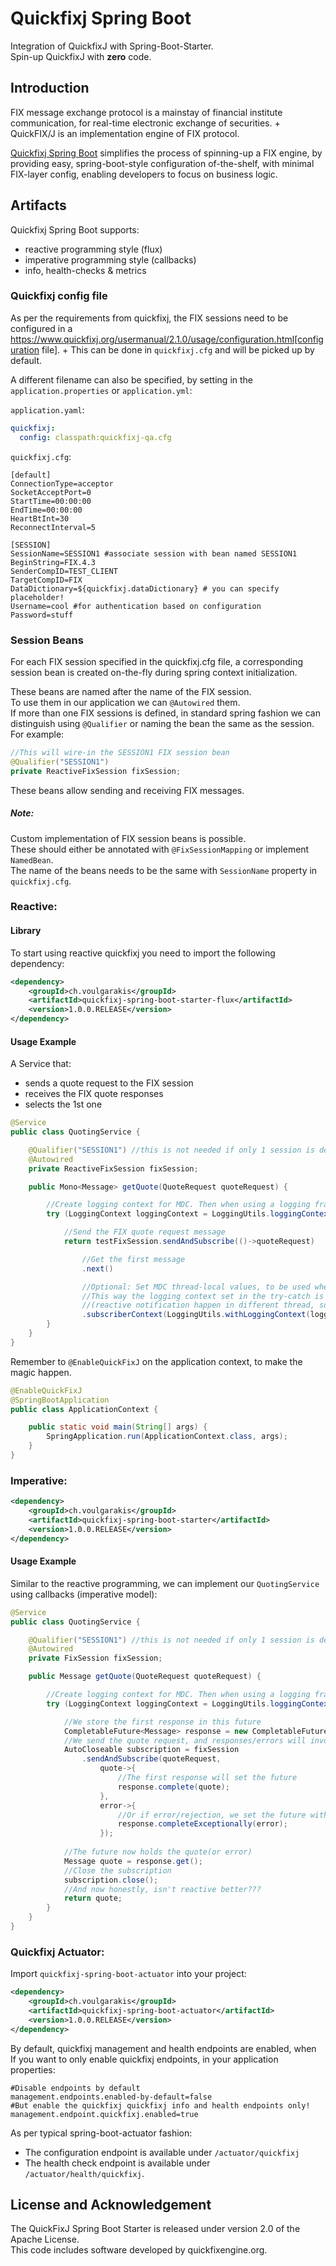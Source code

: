 # Quickfixj Spring Boot

Integration of QuickfixJ with Spring-Boot-Starter.  
Spin-up QuickfixJ with **zero** code.

## Introduction

FIX message exchange protocol is a mainstay of financial institute communication, for real-time electronic exchange of securities. +
QuickFIX/J is an implementation engine of FIX protocol.

[Quickfixj Spring Boot](https://github.com/gevoulga/spring-boot-quickfixj) simplifies the process of spinning-up a FIX engine, by providing easy, spring-boot-style configuration of-the-shelf, with minimal FIX-layer config, enabling developers to focus on business logic.

## Artifacts

Quickfixj Spring Boot supports:

 * reactive programming style (flux)
 * imperative programming style (callbacks)
 * info, health-checks & metrics
 
### Quickfixj config file

As per the requirements from quickfixj, the FIX sessions need to be configured in a https://www.quickfixj.org/usermanual/2.1.0/usage/configuration.html[configuration file]. +
This can be done in `quickfixj.cfg` and will be picked up by default.

A different filename can also be specified, by setting in the `application.properties` or `application.yml`:

`application.yaml`:
```yaml
quickfixj:
  config: classpath:quickfixj-qa.cfg
```
`quickfixj.cfg`:
```properties
[default]
ConnectionType=acceptor
SocketAcceptPort=0
StartTime=00:00:00
EndTime=00:00:00
HeartBtInt=30
ReconnectInterval=5

[SESSION]
SessionName=SESSION1 #associate session with bean named SESSION1
BeginString=FIX.4.3
SenderCompID=TEST_CLIENT
TargetCompID=FIX
DataDictionary=${quickfixj.dataDictionary} # you can specify placeholder!
Username=cool #for authentication based on configuration
Password=stuff
```

### Session Beans
    
For each FIX session specified in the quickfixj.cfg file, a corresponding session bean is created on-the-fly during spring context initialization.

These beans are named after the name of the FIX session.  
To use them in our application we can `@Autowired` them.  
If more than one FIX sessions is defined, in standard spring fashion we can distinguish using `@Qualifier` or naming the bean the same as the session.  
For example:
```java
//This will wire-in the SESSION1 FIX session bean 
@Qualifier("SESSION1")
private ReactiveFixSession fixSession;
```

These beans allow sending and receiving FIX messages.

##### Note:

Custom implementation of FIX session beans is possible.  
These should either be annotated with `@FixSessionMapping` or implement `NamedBean`.  
The name of the beans needs to be the same with `SessionName` property in `quickfixj.cfg`.

### Reactive:

#### Library

To start using reactive quickfixj you need to import the following dependency:
```xml
<dependency>
    <groupId>ch.voulgarakis</groupId>
    <artifactId>quickfixj-spring-boot-starter-flux</artifactId>
    <version>1.0.0.RELEASE</version>
</dependency>
```
#### Usage Example

A Service that:
 * sends a quote request to the FIX session
 * receives the FIX quote responses
 * selects the 1st one
 
```java
@Service
public class QuotingService {

    @Qualifier("SESSION1") //this is not needed if only 1 session is defined in quickfixj.cfg
    @Autowired
    private ReactiveFixSession fixSession;

    public Mono<Message> getQuote(QuoteRequest quoteRequest) {

        //Create logging context for MDC. Then when using a logging framework, you can use %id% in the log messages.
        try (LoggingContext loggingContext = LoggingUtils.loggingContext("myRequestId")) {

            //Send the FIX quote request message
            return testFixSession.sendAndSubscribe(()->quoteRequest)

                //Get the first message
                .next()

                //Optional: Set MDC thread-local values, to be used when logging messages from the reactive stream
                //This way the logging context set in the try-catch is not lost
                //(reactive notification happen in different thread, so thread local varaibles -like MDC- are lost)
                .subscriberContext(LoggingUtils.withLoggingContext(loggingContext));
        }
    }
}
```

Remember to `@EnableQuickFixJ` on the application context, to make the magic happen.
```java
@EnableQuickFixJ
@SpringBootApplication
public class ApplicationContext {

    public static void main(String[] args) {
        SpringApplication.run(ApplicationContext.class, args);
    }
}
```

### Imperative:

```xml
<dependency>
    <groupId>ch.voulgarakis</groupId>
    <artifactId>quickfixj-spring-boot-starter</artifactId>
    <version>1.0.0.RELEASE</version>
</dependency>
```

#### Usage Example

Similar to the reactive programming, we can implement our `QuotingService` using callbacks (imperative model):

```java
@Service
public class QuotingService {

    @Qualifier("SESSION1") //this is not needed if only 1 session is defined in quickfixj.cfg
    @Autowired
    private FixSession fixSession;

    public Message getQuote(QuoteRequest quoteRequest) {

        //Create logging context for MDC. Then when using a logging framework, you can use %id% in the log messages.
        try (LoggingContext loggingContext = LoggingUtils.loggingContext("myRequestId")) {

            //We store the first response in this future
            CompletableFuture<Message> response = new CompletableFuture<>();
            //We send the quote request, and responses/errors will invoke the callbacks
            AutoCloseable subscription = fixSession
                .sendAndSubscribe(quoteRequest,
                    quote->{
                        //The first response will set the future
                        response.complete(quote);
                    },
                    error->{
                        //Or if error/rejection, we set the future with exception
                        response.completeExceptionally(error);
                    });
            
            //The future now holds the quote(or error)
            Message quote = response.get();
            //Close the subscription
            subscription.close();
            //And now honestly, isn't reactive better???
            return quote;
        }
    }
}
```

### Quickfixj Actuator:

Import `quickfixj-spring-boot-actuator` into your project:
```xml
<dependency>
    <groupId>ch.voulgarakis</groupId>
    <artifactId>quickfixj-spring-boot-actuator</artifactId>
    <version>1.0.0.RELEASE</version>
</dependency>
```

By default, quickfixj management and health endpoints are enabled, when   
If you want to only enable quickfixj endpoints, in your application properties:
```properties
#Disable endpoints by default
management.endpoints.enabled-by-default=false
#But enable the quickfixj quickfixj info and health endpoints only!
management.endpoint.quickfixj.enabled=true
```

As per typical spring-boot-actuator fashion:
 * The configuration endpoint is available under `/actuator/quickfixj`
 * The health check endpoint is available under `/actuator/health/quickfixj`.

## License and Acknowledgement

The QuickFixJ Spring Boot Starter is released under version 2.0 of the Apache License.  
This code includes software developed by quickfixengine.org.